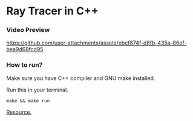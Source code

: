 <h1>Ray Tracer in C++</h1>

<h3>Video Preview</h3>


https://github.com/user-attachments/assets/ebcf874f-d8fb-435a-86ef-bea9d68fcd95



<h3>How to run?</h3>
<p>Make sure you have C++ compiler and GNU make installed.</p>

Run this in your terminal.

```console
make && make run
```

<a href="https://raytracing.github.io/books/RayTracingInOneWeekend.html">Resource.</a>
